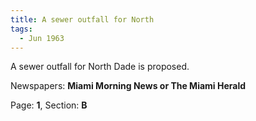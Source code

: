 ```yaml
---  
title: A sewer outfall for North  
tags:  
  - Jun 1963  
---  
```

  
A sewer outfall for North Dade is proposed.  
  
Newspapers: **Miami Morning News or The Miami Herald**  
  
Page: **1**, Section: **B** 
